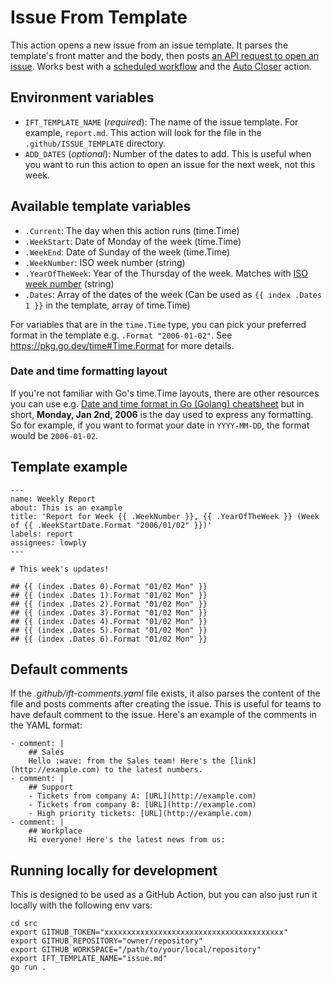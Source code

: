 # Issue From Template

This action opens a new issue from an issue template. It parses the template's front matter and the body, then posts [an API request to open an issue](https://docs.github.com/en/rest/issues/issues#create-an-issue). Works best with a [scheduled workflow](https://docs.github.com/en/actions/using-workflows/events-that-trigger-workflows#schedule) and the [Auto Closer](https://github.com/lowply/auto-closer) action.

## Environment variables

- `IFT_TEMPLATE_NAME` (*required*): The name of the issue template. For example, `report.md`. This action will look for the file in the `.github/ISSUE_TEMPLATE` directory.
- `ADD_DATES` (*optional*): Number of the dates to add. This is useful when you want to run this action to open an issue for the next week, not this week.

## Available template variables

- `.Current`: The day when this action runs (time.Time)
- `.WeekStart`: Date of Monday of the week (time.Time)
- `.WeekEnd`: Date of Sunday of the week (time.Time)
- `.WeekNumber`: ISO week number (string)
- `.YearOfTheWeek`: Year of the Thursday of the week. Matches with [ISO week number](https://en.wikipedia.org/wiki/ISO_week_date#First_week) (string)
- `.Dates`: Array of the dates of the week (Can be used as `{{ index .Dates 1 }}` in the template, array of time.Time)

For variables that are in the `time.Time` type, you can pick your preferred format in the template e.g. `.Format "2006-01-02"`. See https://pkg.go.dev/time#Time.Format for more details.

### Date and time formatting layout

If you're not familiar with Go's time.Time layouts, there are other resources you can use e.g. [Date and time format in Go (Golang) cheatsheet](https://gosamples.dev/date-time-format-cheatsheet/) but in short, **Monday, Jan 2nd, 2006** is the day used to express any formatting. So for example, if you want to format your date in `YYYY-MM-DD`, the format would be `2006-01-02`.

## Template example

```
---
name: Weekly Report
about: This is an example
title: 'Report for Week {{ .WeekNumber }}, {{ .YearOfTheWeek }} (Week of {{ .WeekStartDate.Format "2006/01/02" }})'
labels: report
assignees: lowply
---

# This week's updates!

## {{ (index .Dates 0).Format "01/02 Mon" }}
## {{ (index .Dates 1).Format "01/02 Mon" }}
## {{ (index .Dates 2).Format "01/02 Mon" }}
## {{ (index .Dates 3).Format "01/02 Mon" }}
## {{ (index .Dates 4).Format "01/02 Mon" }}
## {{ (index .Dates 5).Format "01/02 Mon" }}
## {{ (index .Dates 6).Format "01/02 Mon" }}
```

## Default comments

If the *.github/ift-comments.yaml* file exists, it also parses the content of the file and posts comments after creating the issue. This is useful for teams to have default comment to the issue. Here's an example of the comments in the YAML format:

```
- comment: |
    ## Sales
    Hello :wave: from the Sales team! Here's the [link](http://example.com) to the latest numbers.
- comment: |
    ## Support
    - Tickets from company A: [URL](http://example.com)
    - Tickets from company B: [URL](http://example.com)
    - High priority tickets: [URL](http://example.com)
- comment: |
    ## Workplace
    Hi everyone! Here's the latest news from us:
```

## Running locally for development

This is designed to be used as a GitHub Action, but you can also just run it locally with the following env vars:

```
cd src
export GITHUB_TOKEN="xxxxxxxxxxxxxxxxxxxxxxxxxxxxxxxxxxxxxxxx"
export GITHUB_REPOSITORY="owner/repository"
export GITHUB_WORKSPACE="/path/to/your/local/repository"
export IFT_TEMPLATE_NAME="issue.md"
go run .
```
